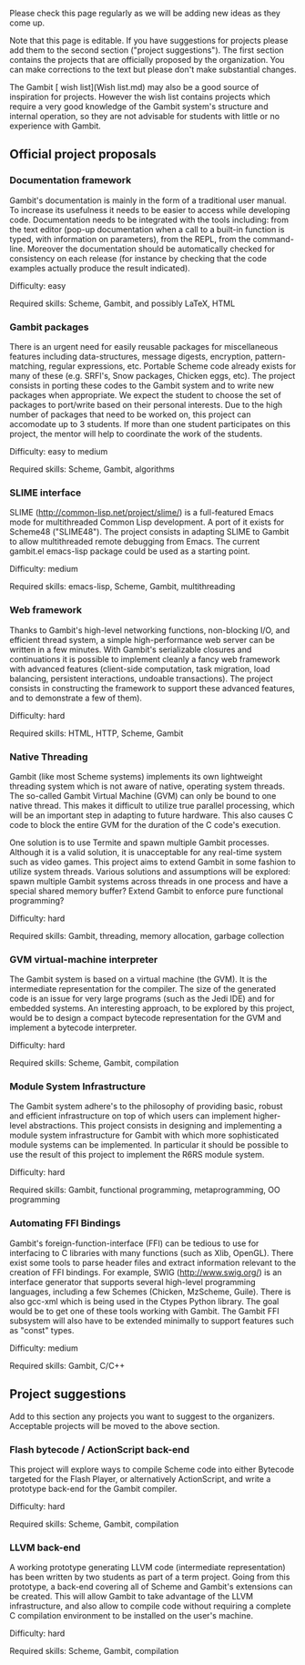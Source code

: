 Please check this page regularly as we will be adding new ideas as they
come up.

Note that this page is editable. If you have suggestions for projects
please add them to the second section ("project suggestions"). The first
section contains the projects that are officially proposed by the
organization. You can make corrections to the text but please don't make
substantial changes.

The Gambit [ wish list](Wish list.md) may also be a good source
of inspiration for projects. However the wish list contains projects
which require a very good knowledge of the Gambit system's structure and
internal operation, so they are not advisable for students with little
or no experience with Gambit.

## Official project proposals

### Documentation framework

Gambit's documentation is mainly in the form of a traditional user
manual. To increase its usefulness it needs to be easier to access while
developing code. Documentation needs to be integrated with the tools
including: from the text editor (pop-up documentation when a call to a
built-in function is typed, with information on parameters), from the
REPL, from the command-line. Moreover the documentation should be
automatically checked for consistency on each release (for instance by
checking that the code examples actually produce the result indicated).

Difficulty: easy

Required skills: Scheme, Gambit, and possibly LaTeX, HTML

### Gambit packages

There is an urgent need for easily reusable packages for miscellaneous
features including data-structures, message digests, encryption,
pattern-matching, regular expressions, etc. Portable Scheme code already
exists for many of these (e.g. SRFI's, Snow packages, Chicken eggs,
etc). The project consists in porting these codes to the Gambit system
and to write new packages when appropriate. We expect the student to
choose the set of packages to port/write based on their personal
interests. Due to the high number of packages that need to be worked on,
this project can accomodate up to 3 students. If more than one student
participates on this project, the mentor will help to coordinate the
work of the students.

Difficulty: easy to medium

Required skills: Scheme, Gambit, algorithms

### SLIME interface

SLIME (http://common-lisp.net/project/slime/) is a full-featured Emacs
mode for multithreaded Common Lisp development. A port of it exists for
Scheme48 ("SLIME48"). The project consists in adapting SLIME to Gambit
to allow multithreaded remote debugging from Emacs. The current
gambit.el emacs-lisp package could be used as a starting point.

Difficulty: medium

Required skills: emacs-lisp, Scheme, Gambit, multithreading

### Web framework

Thanks to Gambit's high-level networking functions, non-blocking I/O,
and efficient thread system, a simple high-performance web server can be
written in a few minutes. With Gambit's serializable closures and
continuations it is possible to implement cleanly a fancy web framework
with advanced features (client-side computation, task migration, load
balancing, persistent interactions, undoable transactions). The project
consists in constructing the framework to support these advanced
features, and to demonstrate a few of them).

Difficulty: hard

Required skills: HTML, HTTP, Scheme, Gambit

### Native Threading

Gambit (like most Scheme systems) implements its own lightweight
threading system which is not aware of native, operating system threads.
The so-called Gambit Virtual Machine (GVM) can only be bound to one
native thread. This makes it difficult to utilize true parallel
processing, which will be an important step in adapting to future
hardware. This also causes C code to block the entire GVM for the
duration of the C code's execution.

One solution is to use Termite and spawn multiple Gambit processes.
Although it is a valid solution, it is unacceptable for any real-time
system such as video games. This project aims to extend Gambit in some
fashion to utilize system threads. Various solutions and assumptions
will be explored: spawn multiple Gambit systems across threads in one
process and have a special shared memory buffer? Extend Gambit to
enforce pure functional programming?

Difficulty: hard

Required skills: Gambit, threading, memory allocation, garbage
collection

### GVM virtual-machine interpreter

The Gambit system is based on a virtual machine (the GVM). It is the
intermediate representation for the compiler. The size of the generated
code is an issue for very large programs (such as the Jedi IDE) and for
embedded systems. An interesting approach, to be explored by this
project, would be to design a compact bytecode representation for the
GVM and implement a bytecode interpreter.

Difficulty: hard

Required skills: Scheme, Gambit, compilation

### Module System Infrastructure

The Gambit system adhere's to the philosophy of providing basic, robust
and efficient infrastructure on top of which users can implement
higher-level abstractions. This project consists in designing and
implementing a module system infrastructure for Gambit with which more
sophisticated module systems can be implemented. In particular it should
be possible to use the result of this project to implement the R6RS
module system.

Difficulty: hard

Required skills: Gambit, functional programming, metaprogramming, OO
programming

### Automating FFI Bindings

Gambit's foreign-function-interface (FFI) can be tedious to use for
interfacing to C libraries with many functions (such as Xlib, OpenGL).
There exist some tools to parse header files and extract information
relevant to the creation of FFI bindings. For example, SWIG
(http://www.swig.org/) is an interface generator that supports several
high-level programming languages, including a few Schemes (Chicken,
MzScheme, Guile). There is also gcc-xml which is being used in the
Ctypes Python library. The goal would be to get one of these tools
working with Gambit. The Gambit FFI subsystem will also have to be
extended minimally to support features such as "const" types.

Difficulty: medium

Required skills: Gambit, C/C++

## Project suggestions

Add to this section any projects you want to suggest to the organizers.
Acceptable projects will be moved to the above section.

### Flash bytecode / ActionScript back-end

This project will explore ways to compile Scheme code into either
Bytecode targeted for the Flash Player, or alternatively ActionScript,
and write a prototype back-end for the Gambit compiler.

Difficulty: hard

Required skills: Scheme, Gambit, compilation

### LLVM back-end

A working prototype generating LLVM code (intermediate representation)
has been written by two students as part of a term project. Going from
this prototype, a back-end covering all of Scheme and Gambit's
extensions can be created. This will allow Gambit to take advantage of
the LLVM infrastructure, and also allow to compile code without
requiring a complete C compilation environment to be installed on the
user's machine.

Difficulty: hard

Required skills: Scheme, Gambit, compilation
